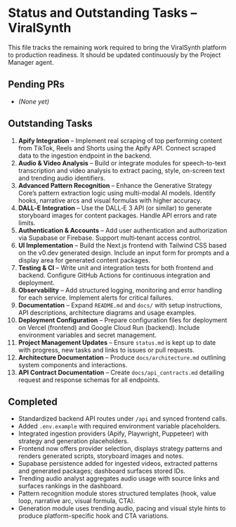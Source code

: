 # Status and Outstanding Tasks – ViralSynth

This file tracks the remaining work required to bring the ViralSynth platform to production readiness. It should be updated continuously by the Project Manager agent.

## Pending PRs
- *(None yet)*

## Outstanding Tasks
1. **Apify Integration** – Implement real scraping of top performing content from TikTok, Reels and Shorts using the Apify API. Connect scraped data to the ingestion endpoint in the backend.
2. **Audio & Video Analysis** – Build or integrate modules for speech-to-text transcription and video analysis to extract pacing, style, on-screen text and trending audio identifiers.
3. **Advanced Pattern Recognition** – Enhance the Generative Strategy Core’s pattern extraction logic using multi-modal AI models. Identify hooks, narrative arcs and visual formulas with higher accuracy.
4. **DALL‑E Integration** – Use the DALL‑E 3 API (or similar) to generate storyboard images for content packages. Handle API errors and rate limits.
5. **Authentication & Accounts** – Add user authentication and authorization via Supabase or Firebase. Support multi‑tenant access control.
6. **UI Implementation** – Build the Next.js frontend with Tailwind CSS based on the v0.dev generated design. Include an input form for prompts and a display area for generated content packages.
7. **Testing & CI** – Write unit and integration tests for both frontend and backend. Configure GitHub Actions for continuous integration and deployment.
8. **Observability** – Add structured logging, monitoring and error handling for each service. Implement alerts for critical failures.
9. **Documentation** – Expand `README.md` and `docs/` with setup instructions, API descriptions, architecture diagrams and usage examples.
10. **Deployment Configuration** – Prepare configuration files for deployment on Vercel (frontend) and Google Cloud Run (backend). Include environment variables and secret management.
11. **Project Management Updates** – Ensure `status.md` is kept up to date with progress, new tasks and links to issues or pull requests.
12. **Architecture Documentation** – Produce `docs/architecture.md` outlining system components and interactions.
13. **API Contract Documentation** – Create `docs/api_contracts.md` detailing request and response schemas for all endpoints.

## Completed
- Standardized backend API routes under `/api` and synced frontend calls.
- Added `.env.example` with required environment variable placeholders.
- Integrated ingestion providers (Apify, Playwright, Puppeteer) with strategy and generation placeholders.
- Frontend now offers provider selection, displays strategy patterns and renders generated scripts, storyboard images and notes.
- Supabase persistence added for ingested videos, extracted patterns and generated packages; dashboard surfaces stored IDs.
- Trending audio analyst aggregates audio usage with source links and surfaces rankings in the dashboard.
- Pattern recognition module stores structured templates (hook, value loop, narrative arc, visual formula, CTA).
- Generation module uses trending audio, pacing and visual style hints to produce platform-specific hook and CTA variations.
